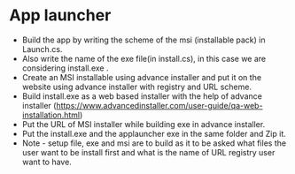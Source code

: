 # App launcher

- Build the app by writing the scheme of the msi (installable pack) in Launch.cs.
- Also write the name of the exe file(in install.cs), in this case we are considering install.exe .
- Create an MSI installable using advance installer and put it on the website using advance installer with registry and URL scheme.
- Build install.exe as a web based installer with the help of advance installer (https://www.advancedinstaller.com/user-guide/qa-web-installation.html)
- Put the URL of MSI installer while building exe in advance installer.
- Put the install.exe and the applauncher exe in the same folder and Zip it.
- Note - setup file, exe and msi are to build as it to be asked what files the user want to be install first and what is the name of URL registry user want to have.
